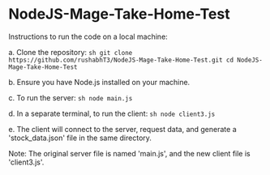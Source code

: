 # NodeJS-Mage-Take-Home-Test

Instructions to run the code on a local machine:

   a. Clone the repository:
      ```sh
      git clone https://github.com/rushabhT3/NodeJS-Mage-Take-Home-Test.git
      cd NodeJS-Mage-Take-Home-Test
      ```

   b. Ensure you have Node.js installed on your machine.

   c. To run the server:
      ```sh
      node main.js
      ```

   d. In a separate terminal, to run the client:
      ```sh
      node client3.js
      ```

   e. The client will connect to the server, request data, and generate a 'stock_data.json' file in the same directory.

Note: The original server file is named 'main.js', and the new client file is 'client3.js'.
